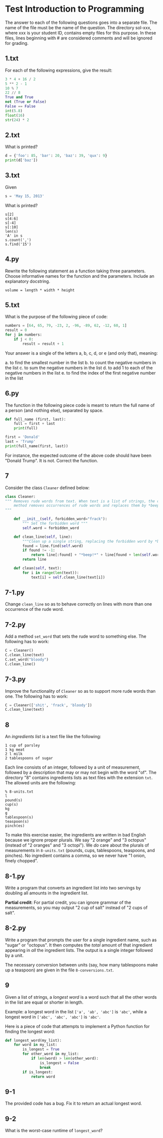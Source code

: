 Test Introduction to Programming
================================

The answer to each of the following questions goes into a separate file.
The name of the file must be the name of the question.
The directory sol-xxx, where xxx is your student ID,  contains empty files for this purpose.
In these files, lines beginning with # are considered comments and will be ignored for grading.

1.txt
-----

For each of the following expressions, give the result:

```python
3 * 4 + 16 / 2
5 ** 2 - 1
10 % 7
22 // 8
True and True
not (True or False)
False == False
int(5.8)
float(16)
str(24) * 2
```

2.txt
-----

What is printed?

```python
d = {'foo': 85, 'bar': 20, 'baz': 39, 'qux': 9}
print(d['baz'])
```

3.txt
-----

Given

```python
s = 'May 15, 2013'
```

What is printed?

```
s[2]
s[4:6]
s[-4]
s[:10]
len(s)
'A' in s
s.count(',')
s.find('15')
```

4.py
----

Rewrite the following statement as a function taking three parameters.
Choose informative names for the function and the parameters.
Include an explanatory docstring.

```
volume = length * width * height
```

5.txt
-----

What is the purpose of the following piece of code:

```python
numbers = [64, 65, 79, -23, 2, -96, -89, 62, -12, 60, 1]
result = 0
for j in numbers:
    if j < 0:
        result = result + 1
```

Your answer is a single of the letters a, b, c, d, or e (and only that), meaning:

a. to find the smallest number in the list
b. to count the negative numbers in the list
c. to sum the negative numbers in the list
d. to add 1 to each of the negative numbers in the list
e. to find the index of the first negative number in the list


6.py
----

The function in the following piece code is meant to return the full name of a person (and nothing else), separated by space.

```python
def full_name (first, last):
    full = first + last
    print(full)

first = 'Donald'
last = 'Trump'
print(full_name(first, last))
```

For instance, the expected outcome of the above code should have been "Donald Trump".
It is not. Correct the function.

7
---

Consider the class `Cleaner` defined below:

```python
class Cleaner:
""" Removes rude words from text. When text is a list of strings, the clean_line(text)
    method removes occurrences of rude words and replaces them by *beep!*.
"""

    def __init__(self, forbidden_word="frack"):
        """ Set the forbidden word """
        self.word = forbidden_word

    def clean_line(self, line):
        """Clean up a single string, replacing the forbidden word by *beep!*"""
        found = line.find(self.word)
        if found != -1:
            return line[:found] + "*beep!*" + line[found + len(self.word):]
        return line

    def clean(self, text):
        for i in range(len(text)):
            text[i] = self.clean_line(text[i])
```

7-1.py
------

Change `clean_line` so as to behave correctly on lines with more than one occurrence of the rude word.

7-2.py
------

Add a method `set_word` that sets the rude word to something else.
The following has to work:
```python
C = Cleaner()
C.clean_line(text)
C.set_word("bloody")
C.clean_line()
```

7-3.py
------

Improve the functionality of `Cleaner` so as to support more rude words than one.
The following has to work:
```python
C = Cleaner(['shit', 'frack', 'bloody'])
C.clean_line(text)
```

8
---

An *ingredients list* is a text file like the following:
```
1 cup of parsley
1 kg meat
2 l milk
2 tablespoons of sugar
```

Each line consists of an integer, followed by a unit of measurement, followed by a description that may or may not begin with the word "of".
The directory "8" contains ingredients lists as text files with the extension `txt`.
The allowed units are the following:

```
% 8-units.txt
l
pound(s)
cup(s)
kg
g
tablespoon(s)
teaspoon(s)
pinch(es)
```

To make this exercise easier, the ingredients are written in bad English because we ignore proper plurals. We say "2 orange" and "3 octopus" (instead of "2 oranges" and "3 octopi").
We _do_ care about the plurals of measurements in `8-units.txt` (pounds, cups, tablespoons, teaspoons, and pinches).
No ingredient contains a comma, so we never have "1 onion, finely chopped".

8-1.py
------

Write a program that converts an ingredient list into two servings by doubling all amounts in the ingredient list.

**Partial credit**:
For partial credit, you can ignore grammar of the measurements, so you may output "2 cup of salt" instead of "2 cups of salt".


8-2.py
------

Write a program that prompts the user for a single ingredient name, such as "sugar" or "octopus".
It then computes the *total* amount of that ingredient appearing in _all_ the ingredient lists.
The output is a single integer followed by a unit.

The necessary conversion between units (say, how many tablespoons make up a teaspoon) are given in the file `8-conversions.txt`.


9
---

Given a list of strings, a *longest word* is a word such that all the other
words in the list are equal or shorter in length.

Example: a longest word in the list `['a', 'ab', 'abc']` is `'abc'`, while
a longest word in `['abc', 'abc', 'abc']` is `'abc'`.

Here is a piece of code that attempts to implement a Python function for
finding the longest word:

```python
def longest_word(my_list):
    for word in my_list:
        is_longest = True
        for other_word in my_list:
            if len(word) > len(other_word):
                is_longest = False
                break
        if is_longest:
            return word
```

9-1
------
The provided code has a bug. Fix it to return an actual longest word.

9-2
------
What is the worst-case runtime of `longest_word`?
